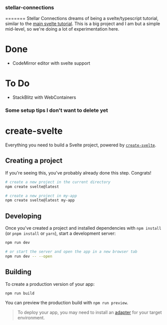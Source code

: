 ### stellar-connections
=======
Stellar Connections dreams of being a svelte/typescript tutorial, similar to the [main svelte tutorial](https://learn.svelte.dev/tutorial/welcome-to-svelte).
This is a big project and I am but a simple mid-level, so we're doing a lot of experimentation here.

# Done
  - CodeMirror editor with svelte support
# To Do
  - StackBlitz with WebContainers

### Some setup tips I don't want to delete yet
# create-svelte

Everything you need to build a Svelte project, powered by [`create-svelte`](https://github.com/sveltejs/kit/tree/main/packages/create-svelte).

## Creating a project

If you're seeing this, you've probably already done this step. Congrats!

```bash
# create a new project in the current directory
npm create svelte@latest

# create a new project in my-app
npm create svelte@latest my-app
```

## Developing

Once you've created a project and installed dependencies with `npm install` (or `pnpm install` or `yarn`), start a development server:

```bash
npm run dev

# or start the server and open the app in a new browser tab
npm run dev -- --open
```

## Building

To create a production version of your app:

```bash
npm run build
```

You can preview the production build with `npm run preview`.

> To deploy your app, you may need to install an [adapter](https://kit.svelte.dev/docs/adapters) for your target environment.
